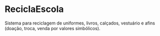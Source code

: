 # ReciclaEscola
Sistema para reciclagem de uniformes, livros, calçados, vestuário e afins (doação, troca, venda por valores simbólicos).
